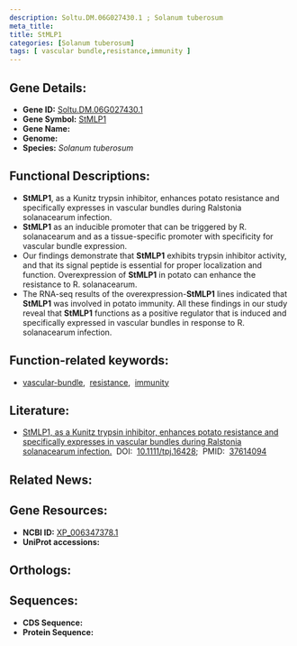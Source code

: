 ```yaml
---
description: Soltu.DM.06G027430.1 ; Solanum tuberosum
meta_title:
title: StMLP1
categories: [Solanum tuberosum]
tags: [ vascular bundle,resistance,immunity ]
---
```


## Gene Details:
- **Gene ID:** [Soltu.DM.06G027430.1]()
- **Gene Symbol:** <u>StMLP1</u>
- **Gene Name:** 
- **Genome:** []()
- **Species:** *Solanum tuberosum*

## Functional Descriptions:
   - **StMLP1**, as a Kunitz trypsin inhibitor, enhances potato resistance and specifically expresses in vascular bundles during Ralstonia solanacearum infection.
   - **StMLP1** as an inducible promoter that can be triggered by R. solanacearum and as a tissue-specific promoter with specificity for vascular bundle expression.
   - Our findings demonstrate that **StMLP1** exhibits trypsin inhibitor activity, and that its signal peptide is essential for proper localization and function. Overexpression of **StMLP1** in potato can enhance the resistance to R. solanacearum.
   - The RNA-seq results of the overexpression-**StMLP1** lines indicated that **StMLP1** was involved in potato immunity. All these findings in our study reveal that **StMLP1** functions as a positive regulator that is induced and specifically expressed in vascular bundles in response to R. solanacearum infection.

## Function-related keywords:
   - [vascular-bundle](/tags/vascular-bundle/),&nbsp;&nbsp;[resistance](/tags/resistance/),&nbsp;&nbsp;[immunity](/tags/immunity/)

## Literature:
   - [StMLP1, as a Kunitz trypsin inhibitor, enhances potato resistance and specifically expresses in vascular bundles during Ralstonia solanacearum infection.](https://doi.org/10.1111/tpj.16428)&nbsp;&nbsp;DOI:&nbsp;&nbsp;[10.1111/tpj.16428](https://doi.org/10.1111/tpj.16428);&nbsp;&nbsp;PMID:&nbsp;&nbsp;[37614094](https://pubmed.ncbi.nlm.nih.gov/37614094/)

## Related News:

## Gene Resources:
- **NCBI ID:**  [XP_006347378.1](https://www.ncbi.nlm.nih.gov/gene/?term=XP_006347378.1)
- **UniProt accessions:**  [](https://www.uniprot.org/uniprotkb//entry)

## Orthologs:

## Sequences:
- **CDS Sequence:**
- **Protein Sequence:**
